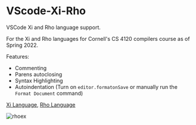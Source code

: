 # VScode-Xi-Rho
VSCode Xi and Rho language support.

For the Xi and Rho languages for Cornell's CS 4120 compilers course as of 
Spring 2022.

Features:
* Commenting
* Parens autoclosing
* Syntax Highlighting
* Autoindentation (Turn on `editor.formatonSave` or manually run the `Format Document` command)

[Xi Language](https://www.cs.cornell.edu/courses/cs4120/2022sp/project/language.pdf?1652118575),
[Rho Language](https://www.cs.cornell.edu/courses/cs4120/2022sp/project/rlang.pdf?1651791962)

![rhoex](https://user-images.githubusercontent.com/69407676/170890184-aff15621-610b-42d0-b727-48d52a07ddb0.png)
